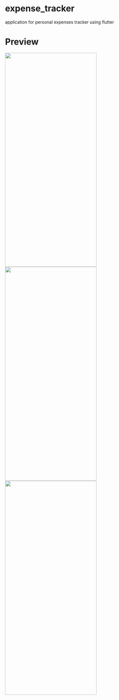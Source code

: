 # expense_tracker

application for personal expenses tracker using flutter

# Preview
<img src="https://user-images.githubusercontent.com/35743597/172723535-a0bcadc2-60a0-4463-8635-5a7629279f13.jpeg" width="300" height="700"/> <img src="https://user-images.githubusercontent.com/35743597/172723559-328b873b-982c-48b1-a5f7-00137592a8d1.jpeg" width="300" height="700"/> <img src="https://user-images.githubusercontent.com/35743597/172723579-15b55097-f4a6-453a-937c-5f163c46d2fb.jpeg" width="300" height="700"/> <img src="https://user-images.githubusercontent.com/35743597/172723588-49c4e58b-6338-4a16-aa0b-a727ccff5b6e.jpeg" width="300" height="00"/>
